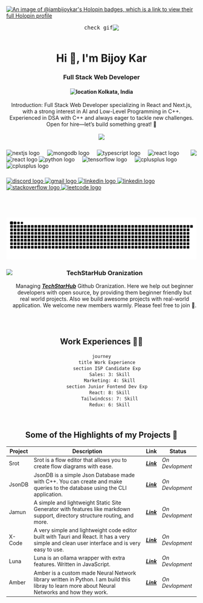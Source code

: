 [![An image of @iambijoykar's Holopin badges, which is a link to view their full Holopin profile](https://holopin.me/iambijoykar)](https://holopin.io/@iambijoykar)

<div dir='rtl' align="center">
  <kbd>
    <img align="" src="https://github.com/user-attachments/assets/41442619-710f-471a-a35d-2c4aeb18ed50" height="50" alt="check gif"/>
  </kbd> 
</div>

<br clear="both">


<h1 align="center">Hi 👋, I'm Bijoy Kar</h1>
<h3 align="center">Full Stack Web Developer</h3>
<h4 align="center">
<img src="https://www.svgrepo.com/show/116159/location-marker.svg" width="13" alt="location"/>
Kolkata, India
</h4>

<div align="center"> 
Introduction: Full Stack Web Developer specializing in React and Next.js, with a strong interest in AI and Low-Level Programming in C++. Experienced in DSA with C++ and always eager to tackle new challenges. Open for hire—let’s build something great! 🚀
</div>

<br/>

<div align="center">
  <img src="https://profile-counter.glitch.me/iamBijoyKar/count.svg?"  />
</div>

###

<img align="right" height="180" src="https://media.tenor.com/aOcoB591v1AAAAAM/loading-loader.gif"  />

###

<div align="left">
  <img src="https://cdn.jsdelivr.net/gh/devicons/devicon/icons/nextjs/nextjs-original.svg" height="35" alt="nextjs logo"  />
  <img width="12" />
  <img src="https://cdn.jsdelivr.net/gh/devicons/devicon/icons/mongodb/mongodb-original.svg" height="35" alt="mongodb logo"  />
  <img width="12" />
  <img src="https://cdn.jsdelivr.net/gh/devicons/devicon/icons/typescript/typescript-original.svg" height="35" alt="typescript logo"  />
  <img width="12" />
  <img src="https://cdn.jsdelivr.net/gh/devicons/devicon/icons/react/react-original.svg" height="35" alt="react logo"  />
  <img src="https://cdn.jsdelivr.net/gh/devicons/devicon/icons/tailwindcss/tailwindcss-original-wordmark.svg" height="35" alt="react logo"  />
  <img src="https://cdn.jsdelivr.net/gh/devicons/devicon/icons/python/python-original.svg" height="35" alt="python logo"  />
  <img width="12" />
  <img src="https://cdn.jsdelivr.net/gh/devicons/devicon/icons/tensorflow/tensorflow-original.svg" height="35" alt="tensorflow logo"  />
  <img width="12" />
  <img src="https://cdn.jsdelivr.net/gh/devicons/devicon/icons/cplusplus/cplusplus-original.svg" height="35" alt="cplusplus logo"  />
  <img width="12" />
  <img src="https://cdn.jsdelivr.net/gh/devicons/devicon/icons/git/git-original.svg" height="35" alt="cplusplus logo"  />
</div>

###

<div align="left">
  <a href="https://discord.gg/BANNER#6030" target="_blank">
  <img src="https://img.shields.io/static/v1?message=Discord&logo=discord&label=&color=7289DA&logoColor=white&labelColor=&style=for-the-badge" height="35" alt="discord logo"  />
  </a>
  <a href="mailto:bijoykar54321@gmail.com" target="_blank">
  <img src="https://img.shields.io/static/v1?message=Gmail&logo=gmail&label=&color=D14836&logoColor=white&labelColor=&style=for-the-badge" height="35" alt="gmail logo"  />
  </a>
  <a href="https://www.linkedin.com/in/iambijoykar/" target="_blank">
  <img src="https://img.shields.io/static/v1?message=LinkedIn&logo=linkedin&label=&color=0077B5&logoColor=white&labelColor=&style=for-the-badge" height="35" alt="linkedin logo"  />
  </a>
  <a href="https://x.com/iamBijoyKar" target="_blank">
  <img src="https://img.shields.io/static/v1?message=X/Twitter&logo=x&label=&color=000000&logoColor=white&labelColor=&style=for-the-badge" height="35" alt="linkedin logo"  />
  <a href="https://stackoverflow.com/users/17864589/bijoy-kar" target="_blank">
  <img src="https://img.shields.io/static/v1?message=Stackoverflow&logo=stackoverflow&label=&color=F4631E&logoColor=white&labelColor=&style=for-the-badge" height="35" alt="stackoverflow logo"  />
  </a>
  <a href="https://leetcode.com/u/iamBijoyKar/" target="_blank">
  <img src="https://img.shields.io/static/v1?message=LeetCode&logo=leetcode&label=&color=222831&logoColor=white&labelColor=&style=for-the-badge" height="35" alt="leetcode logo"  />
  </a>
</div>

###

<br clear="both">

<img src="https://raw.githubusercontent.com/iamBijoyKar/iamBijoyKar/output/snake.svg" alt="Snake animation" />

###

<img align="left" height="150" src="https://avatars.githubusercontent.com/u/147419775?s=200&v=4"  />

###

<div align="center"> 
  <h3>TechStarHub Oranization </h3>

Managing **_[TechStarHub](https://github.com/TechStarHub)_** Github Oranization. Here we help out beginner developers with open source, by providing them beginner friendly but real world projects. Also we build awesome projects with real-world application. We welcome new members warmly. Please feel free to join 🥳.

</div>

###

<br clear="both">

<h2 align="center">
  Work Experiences 👷‍♂️
</h2>

<div align="center">

```mermaid
journey
    title Work Experience
    section ISP Candidate Exp
      Sales: 3: Skill
      Marketing: 4: Skill
    section Junior Fontend Dev Exp
      React: 8: Skill
      Tailwindcss: 7: Skill
      Redux: 6: Skill
```
</div>

<br clear="both">

<h2 align="center">
  Some of the Highlights of my Projects 👑
</h2>


| Project | Description                                                                                                                                    | Link                                                | Status          |
| ------- | ---------------------------------------------------------------------------------------------------------------------------------------------- | --------------------------------------------------- | --------------- |
| Srot    | Srot is a flow editor that allows you to create flow diagrams with ease.                                                                       | [**_Link_**](https://srot-flow.vercel.app/)         | _On Devlopment_ |
| JsonDB  | JsonDB is a simple Json Database made with C++. You can create and make queries to the database using the CLI application.                     | [**_Link_**](https://github.com/iamBijoyKar/jsondb) | _On Devlopment_ |
| Jamun   | A simple and lightweight Static Site Generator with features like markdown support, directory structure routing, and more.                     | [**_Link_**](https://github.com/iamBijoyKar/jamun)  | _On Devlopment_ |
| X-Code  | A very simple and lightweight code editor built with Tauri and React. It has a very simple and clean user interface and is very easy to use.   | [**_Link_**](https://github.com/iamBijoyKar/x-code) | _On Devlopment_ |
| Luna    | Luna is an ollama wrapper with extra features. Written in JavaScript.                                                                          | [**_Link_**](https://github.com/iamBijoyKar/luna)   | _On Devlopment_ |
| Amber   | Amber is a custom made Neural Network library written in Python. I am build this libray to learn more about Neural Networks and how they work. | [**_Link_**](https://github.com/iamBijoyKar/amber)  | _On Devlopment_ |


<br clear="both" />

